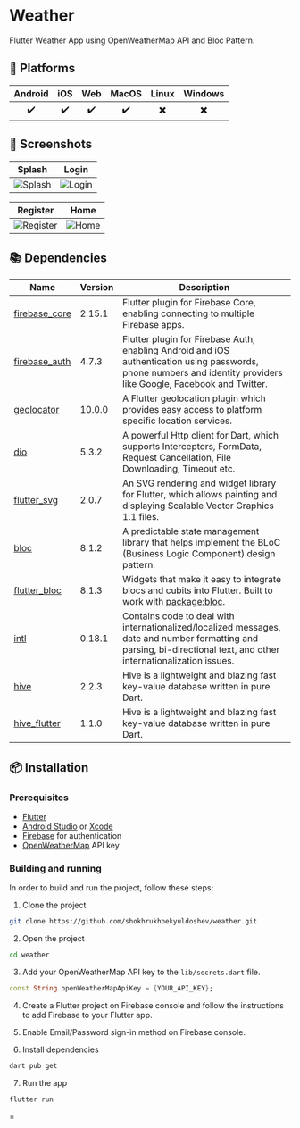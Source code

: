 # Weather

Flutter Weather App using OpenWeatherMap API and Bloc Pattern.

## 📱 Platforms

| Android | iOS | Web | MacOS | Linux | Windows |
| :-----: | :-: | :-: | :---: | :---: | :-----: |
|   ✔️    | ✔️  | ✔️  |  ✔️   |  ✖️   |   ✖️    |

## 📸 Screenshots

<!-- variables -->

[splash]: screenshots/splash.jpg "Splash"
[login]: screenshots/login.jpg "Login"
[register]: screenshots/register.jpg "Register"
[home]: screenshots/home.jpg "Home"

<!-- images -->

|      Splash       |      Login      |
| :---------------: | :-------------: |
| ![Splash][splash] | ![Login][login] |

|       Register        |     Home      |
| :-------------------: | :-----------: |
| ![Register][register] | ![Home][home] |

## 📚 Dependencies

| Name                                                    | Version | Description                                                                                                                                                          |
| ------------------------------------------------------- | ------- | -------------------------------------------------------------------------------------------------------------------------------------------------------------------- |
| [firebase_core](https://pub.dev/packages/firebase_core) | 2.15.1  | Flutter plugin for Firebase Core, enabling connecting to multiple Firebase apps.                                                                                     |
| [firebase_auth](https://pub.dev/packages/firebase_auth) | 4.7.3   | Flutter plugin for Firebase Auth, enabling Android and iOS authentication using passwords, phone numbers and identity providers like Google, Facebook and Twitter.   |
| [geolocator](https://pub.dev/packages/geolocator)       | 10.0.0  | A Flutter geolocation plugin which provides easy access to platform specific location services.                                                                      |
| [dio](https://pub.dev/packages/dio)                     | 5.3.2   | A powerful Http client for Dart, which supports Interceptors, FormData, Request Cancellation, File Downloading, Timeout etc.                                         |
| [flutter_svg](https://pub.dev/packages/flutter_svg)     | 2.0.7   | An SVG rendering and widget library for Flutter, which allows painting and displaying Scalable Vector Graphics 1.1 files.                                            |
| [bloc](https://pub.dev/packages/bloc)                   | 8.1.2   | A predictable state management library that helps implement the BLoC (Business Logic Component) design pattern.                                                      |
| [flutter_bloc](https://pub.dev/packages/flutter_bloc)   | 8.1.3   | Widgets that make it easy to integrate blocs and cubits into Flutter. Built to work with [package:bloc](https://pub.dev/packages/bloc).                              |
| [intl](https://pub.dev/packages/intl)                   | 0.18.1  | Contains code to deal with internationalized/localized messages, date and number formatting and parsing, bi-directional text, and other internationalization issues. |
| [hive](https://pub.dev/packages/hive)                   | 2.2.3   | Hive is a lightweight and blazing fast key-value database written in pure Dart.                                                                                      |
| [hive_flutter](https://pub.dev/packages/hive_flutter)   | 1.1.0   | Hive is a lightweight and blazing fast key-value database written in pure Dart.                                                                                      |

## 📦 Installation

### Prerequisites

-   [Flutter](https://flutter.dev/docs/get-started/install)
-   [Android Studio](https://developer.android.com/studio) or [Xcode](https://developer.apple.com/xcode/)
-   [Firebase](https://firebase.google.com/) for authentication
-   [OpenWeatherMap](https://openweathermap.org/) API key

### Building and running

In order to build and run the project, follow these steps:

1. Clone the project

```bash
git clone https://github.com/shokhrukhbekyuldoshev/weather.git
```

2. Open the project

```bash
cd weather
```

3. Add your OpenWeatherMap API key to the `lib/secrets.dart` file.

```dart
const String openWeatherMapApiKey = {YOUR_API_KEY};
```

4. Create a Flutter project on Firebase console and follow the instructions to add Firebase to your Flutter app.

5. Enable Email/Password sign-in method on Firebase console.

6. Install dependencies

```bash
dart pub get
```

7. Run the app

```bash
flutter run
```

=



